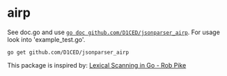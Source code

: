 # airp

See doc.go and use [`go doc github.com/D1CED/jsonparser_airp`](https://www.godoc.org/github.com/d1ced/jsonparser_airp).
For usage look into 'example\_test.go'.

```
go get github.com/D1CED/jsonparser_airp
```

This package is inspired by:
[Lexical Scanning in Go - Rob Pike](https://www.youtube.com/watch?v=HxaD_trXwRE)
